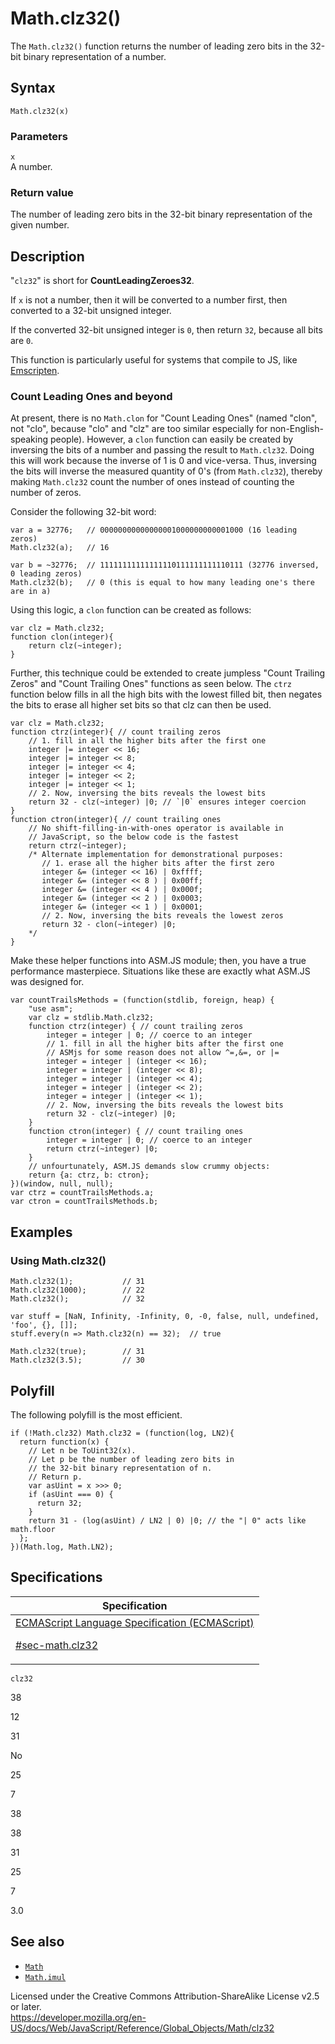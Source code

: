 # Math.clz32()

The `Math.clz32()` function returns the number of leading zero bits in the 32-bit binary representation of a number.

## Syntax

    Math.clz32(x)

### Parameters

`x`  
A number.

### Return value

The number of leading zero bits in the 32-bit binary representation of the given number.

## Description

"`clz32`" is short for **CountLeadingZeroes32**.

If `x` is not a number, then it will be converted to a number first, then converted to a 32-bit unsigned integer.

If the converted 32-bit unsigned integer is `0`, then return `32`, because all bits are `0`.

This function is particularly useful for systems that compile to JS, like [Emscripten](https://developer.mozilla.org/en-US/docs/Emscripten).

### Count Leading Ones and beyond

At present, there is no `Math.clon` for "Count Leading Ones" (named "clon", not "clo", because "clo" and "clz" are too similar especially for non-English-speaking people). However, a `clon` function can easily be created by inversing the bits of a number and passing the result to `Math.clz32`. Doing this will work because the inverse of 1 is 0 and vice-versa. Thus, inversing the bits will inverse the measured quantity of 0's (from `Math.clz32`), thereby making `Math.clz32` count the number of ones instead of counting the number of zeros.

Consider the following 32-bit word:

    var a = 32776;   // 00000000000000001000000000001000 (16 leading zeros)
    Math.clz32(a);   // 16

    var b = ~32776;  // 11111111111111110111111111110111 (32776 inversed, 0 leading zeros)
    Math.clz32(b);   // 0 (this is equal to how many leading one's there are in a)

Using this logic, a `clon` function can be created as follows:

    var clz = Math.clz32;
    function clon(integer){
        return clz(~integer);
    }

Further, this technique could be extended to create jumpless "Count Trailing Zeros" and "Count Trailing Ones" functions as seen below. The `ctrz` function below fills in all the high bits with the lowest filled bit, then negates the bits to erase all higher set bits so that clz can then be used.

    var clz = Math.clz32;
    function ctrz(integer){ // count trailing zeros
        // 1. fill in all the higher bits after the first one
        integer |= integer << 16;
        integer |= integer << 8;
        integer |= integer << 4;
        integer |= integer << 2;
        integer |= integer << 1;
        // 2. Now, inversing the bits reveals the lowest bits
        return 32 - clz(~integer) |0; // `|0` ensures integer coercion
    }
    function ctron(integer){ // count trailing ones
        // No shift-filling-in-with-ones operator is available in
        // JavaScript, so the below code is the fastest
        return ctrz(~integer);
        /* Alternate implementation for demonstrational purposes:
           // 1. erase all the higher bits after the first zero
           integer &= (integer << 16) | 0xffff;
           integer &= (integer << 8 ) | 0x00ff;
           integer &= (integer << 4 ) | 0x000f;
           integer &= (integer << 2 ) | 0x0003;
           integer &= (integer << 1 ) | 0x0001;
           // 2. Now, inversing the bits reveals the lowest zeros
           return 32 - clon(~integer) |0;
        */
    }

Make these helper functions into ASM.JS module; then, you have a true performance masterpiece. Situations like these are exactly what ASM.JS was designed for.

    var countTrailsMethods = (function(stdlib, foreign, heap) {
        "use asm";
        var clz = stdlib.Math.clz32;
        function ctrz(integer) { // count trailing zeros
            integer = integer | 0; // coerce to an integer
            // 1. fill in all the higher bits after the first one
            // ASMjs for some reason does not allow ^=,&=, or |=
            integer = integer | (integer << 16);
            integer = integer | (integer << 8);
            integer = integer | (integer << 4);
            integer = integer | (integer << 2);
            integer = integer | (integer << 1);
            // 2. Now, inversing the bits reveals the lowest bits
            return 32 - clz(~integer) |0;
        }
        function ctron(integer) { // count trailing ones
            integer = integer | 0; // coerce to an integer
            return ctrz(~integer) |0;
        }
        // unfourtunately, ASM.JS demands slow crummy objects:
        return {a: ctrz, b: ctron};
    })(window, null, null);
    var ctrz = countTrailsMethods.a;
    var ctron = countTrailsMethods.b;

## Examples

### Using Math.clz32()

    Math.clz32(1);           // 31
    Math.clz32(1000);        // 22
    Math.clz32();            // 32

    var stuff = [NaN, Infinity, -Infinity, 0, -0, false, null, undefined, 'foo', {}, []];
    stuff.every(n => Math.clz32(n) == 32);  // true

    Math.clz32(true);        // 31
    Math.clz32(3.5);         // 30

## Polyfill

The following polyfill is the most efficient.

    if (!Math.clz32) Math.clz32 = (function(log, LN2){
      return function(x) {
        // Let n be ToUint32(x).
        // Let p be the number of leading zero bits in
        // the 32-bit binary representation of n.
        // Return p.
        var asUint = x >>> 0;
        if (asUint === 0) {
          return 32;
        }
        return 31 - (log(asUint) / LN2 | 0) |0; // the "| 0" acts like math.floor
      };
    })(Math.log, Math.LN2);

## Specifications

<table><thead><tr class="header"><th>Specification</th></tr></thead><tbody><tr class="odd"><td><a href="https://tc39.es/ecma262/#sec-math.clz32">ECMAScript Language Specification (ECMAScript) 
<br/>

<span class="small">#sec-math.clz32</span></a></td></tr></tbody></table>

`clz32`

38

12

31

No

25

7

38

38

31

25

7

3.0

## See also

-   [`Math`](../math)
-   [`Math.imul`](imul)

 
Licensed under the Creative Commons Attribution-ShareAlike License v2.5 or later.  
<a href="https://developer.mozilla.org/en-US/docs/Web/JavaScript/Reference/Global_Objects/Math/clz32" class="_attribution-link">https://developer.mozilla.org/en-US/docs/Web/JavaScript/Reference/Global_Objects/Math/clz32</a>
